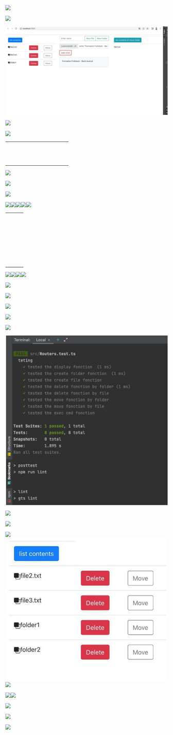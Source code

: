 ﻿![](imagereadme/Aspose.Words.1d01a12f-602c-496f-bfce-82ef69f11f60.001.png)

![](imagereadme/Aspose.Words.1d01a12f-602c-496f-bfce-82ef69f11f60.002.png)

![](imagereadme/Aspose.Words.1d01a12f-602c-496f-bfce-82ef69f11f60.003.jpeg)

![](imagereadme/Aspose.Words.1d01a12f-602c-496f-bfce-82ef69f11f60.004.png)

![](imagereadme/Aspose.Words.1d01a12f-602c-496f-bfce-82ef69f11f60.005.png)



|||||||||||||||
| :- | :- | :- | :- | :- | :- | :- | :- | :- | :- | :- | :- | :- | :- |
||||
||||||||||||||
||
||||||||
||
||||||||||
|||||
||||||||||||||
|||
||||||||||||||||
||||
||||||
||
|||||||||||
![](imagereadme/Aspose.Words.1d01a12f-602c-496f-bfce-82ef69f11f60.006.png)

![](imagereadme/Aspose.Words.1d01a12f-602c-496f-bfce-82ef69f11f60.007.png)

![](imagereadme/Aspose.Words.1d01a12f-602c-496f-bfce-82ef69f11f60.008.png)

![](imagereadme/Aspose.Words.1d01a12f-602c-496f-bfce-82ef69f11f60.009.png)![](imagereadme/Aspose.Words.1d01a12f-602c-496f-bfce-82ef69f11f60.010.png)![](imagereadme/Aspose.Words.1d01a12f-602c-496f-bfce-82ef69f11f60.011.png)![](imagereadme/Aspose.Words.1d01a12f-602c-496f-bfce-82ef69f11f60.012.png)![](imagereadme/Aspose.Words.1d01a12f-602c-496f-bfce-82ef69f11f60.013.png)



|||||
| :- | :- | :- | :- |
|||||||
|||||||
|||||
||
||||
||
||
||
|||
||
|||||
||
||||
||
||
||
|||
||
||||
||||
||
|||||||
||||
||||
|||
|||||
||||||
|||
||||
||
|||||
|||
![](imagereadme/Aspose.Words.1d01a12f-602c-496f-bfce-82ef69f11f60.014.png)![](imagereadme/Aspose.Words.1d01a12f-602c-496f-bfce-82ef69f11f60.015.png)![](imagereadme/Aspose.Words.1d01a12f-602c-496f-bfce-82ef69f11f60.016.png)![](imagereadme/Aspose.Words.1d01a12f-602c-496f-bfce-82ef69f11f60.017.png)

![](imagereadme/Aspose.Words.1d01a12f-602c-496f-bfce-82ef69f11f60.018.png)

![](imagereadme/Aspose.Words.1d01a12f-602c-496f-bfce-82ef69f11f60.019.png)

![](imagereadme/Aspose.Words.1d01a12f-602c-496f-bfce-82ef69f11f60.020.png)

![](imagereadme/Aspose.Words.1d01a12f-602c-496f-bfce-82ef69f11f60.021.png)

![](imagereadme/Aspose.Words.1d01a12f-602c-496f-bfce-82ef69f11f60.022.png)

![](imagereadme/Aspose.Words.1d01a12f-602c-496f-bfce-82ef69f11f60.023.jpeg)

![](imagereadme/Aspose.Words.1d01a12f-602c-496f-bfce-82ef69f11f60.024.png)

![](imagereadme/Aspose.Words.1d01a12f-602c-496f-bfce-82ef69f11f60.025.png)

![](imagereadme/Aspose.Words.1d01a12f-602c-496f-bfce-82ef69f11f60.026.png)![](imagereadme/Aspose.Words.1d01a12f-602c-496f-bfce-82ef69f11f60.027.jpeg)![](imagereadme/Aspose.Words.1d01a12f-602c-496f-bfce-82ef69f11f60.028.png)

![](Aspose.Words.1d01a12f-602c-496f-bfce-82ef69f11f60.029.png)![](Aspose.Words.1d01a12f-602c-496f-bfce-82ef69f11f60.030.jpeg)

![](Aspose.Words.1d01a12f-602c-496f-bfce-82ef69f11f60.031.png)

![](Aspose.Words.1d01a12f-602c-496f-bfce-82ef69f11f60.032.jpeg)

![](Aspose.Words.1d01a12f-602c-496f-bfce-82ef69f11f60.033.png)
